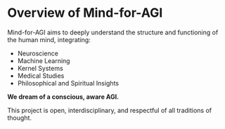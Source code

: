 # Overview of Mind-for-AGI

Mind-for-AGI aims to deeply understand the structure and functioning of the human mind, integrating:
- Neuroscience
- Machine Learning
- Kernel Systems
- Medical Studies
- Philosophical and Spiritual Insights

**We dream of a conscious, aware AGI.**

This project is open, interdisciplinary, and respectful of all traditions of thought.

